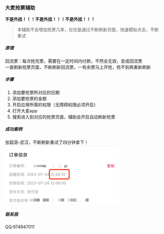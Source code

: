 ### 大麦抢票辅助

**不是外挂！！！不是外挂！！！不是外挂！！！**

> 本辅助不会增加抢票几率，仅仅是通过不断刷新页面，快速模拟点击，不断重试


##### 原理
回流票：每次抢完票，需要在一定时间内付款，不然会无效，变成回流票  
一直刷新抢票页面，不断刷新回流票，一有余票马上开抢，抢不到再重新刷新

##### 步骤
1. 添加要抢票所对应的日期
2. 添加要抢票的金额
3. 开启应用所需的权限（无障碍权限必须开启）
4. 打开大麦app
5. 搜索进入到对应的抢票页面，辅助会开启自动刷新抢票

##### 成功案例
张韶涵-武汉，不断刷新重试了四分钟拿下！  
![image](./pic/img.png)


##### 联系我
QQ:974947011